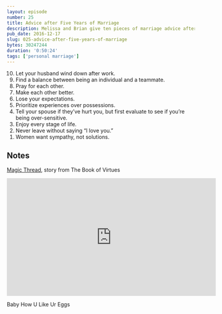 ```yaml
---
layout: episode
number: 25
title: Advice after Five Years of Marriage
description: Melissa and Brian give ten pieces of marriage advice after celebrating their fifth wedding anniversary.
pub_date: 2016-12-17
slug: 025-advice-after-five-years-of-marriage
bytes: 30247244
duration: '0:50:24'
tags: ['personal marriage']
---
```


<ol reversed>
<li>Let your husband wind down after work.</li>
<li>Find a balance between being an individual and a teammate.</li>
<li>Pray for each other.</li>
<li>Make each other better.</li>
<li>Lose your expectations.</li>
<li>Prioritize experiences over possessions.</li>
<li>Tell your spouse if they’ve hurt you, but first evaluate to see if you’re being over-sensitive.</li>
<li>Enjoy every stage of life.</li>
<li>Never leave without saying “I love you.”</li>
<li>Women want sympathy, not solutions.</li>
</ol>

<h2>Notes</h2>
<p><a href="http://koser.us/journal/magic-thread/">Magic Thread</a>, story from The Book of Virtues</p>

<iframe class="video-embed" width="560" height="315" src="https://www.youtube.com/embed/7WGjk_UrPm0" frameborder="0" allowfullscreen></iframe>
<p>Baby How U Like Ur Eggs</p>